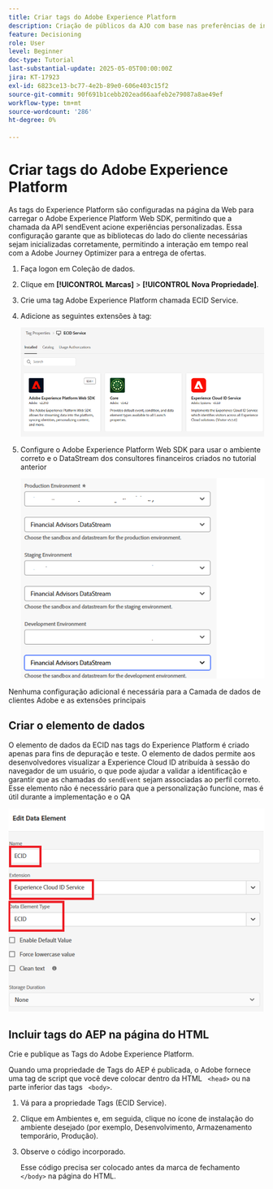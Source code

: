 ```yaml
---
title: Criar tags do Adobe Experience Platform
description: Criação de públicos da AJO com base nas preferências de investimento do usuário (ações, títulos, CDs)
feature: Decisioning
role: User
level: Beginner
doc-type: Tutorial
last-substantial-update: 2025-05-05T00:00:00Z
jira: KT-17923
exl-id: 6823ce13-bc77-4e2b-89e0-606e403c15f2
source-git-commit: 90f691b1cebb202ead66aafeb2e79087a8ae49ef
workflow-type: tm+mt
source-wordcount: '286'
ht-degree: 0%

---
```


# Criar tags do Adobe Experience Platform

As tags do Experience Platform são configuradas na página da Web para carregar o Adobe Experience Platform Web SDK, permitindo que a chamada da API sendEvent acione experiências personalizadas. Essa configuração garante que as bibliotecas do lado do cliente necessárias sejam inicializadas corretamente, permitindo a interação em tempo real com a Adobe Journey Optimizer para a entrega de ofertas.

1. Faça logon em Coleção de dados.
1. Clique em **[!UICONTROL Marcas]** > **[!UICONTROL Nova Propriedade]**.
1. Crie uma tag Adobe Experience Platform chamada ECID Service.
1. Adicione as seguintes extensões à tag:

   ![extensões-tags](assets/ecid-tag.png)

1. Configure o Adobe Experience Platform Web SDK para usar o ambiente correto e o DataStream dos consultores financeiros criados no tutorial anterior

   ![web-sdk-configuration](assets/web-sdk-configuration.png)

Nenhuma configuração adicional é necessária para a Camada de dados de clientes Adobe e as extensões principais

## Criar o elemento de dados

O elemento de dados da ECID nas tags do Experience Platform é criado apenas para fins de depuração e teste. O elemento de dados permite aos desenvolvedores visualizar a Experience Cloud ID atribuída à sessão do navegador de um usuário, o que pode ajudar a validar a identificação e garantir que as chamadas do `sendEvent` sejam associadas ao perfil correto. Esse elemento não é necessário para que a personalização funcione, mas é útil durante a implementação e o QA

![ecid](assets/ecid-data-element.png)


## Incluir tags do AEP na página do HTML

Crie e publique as Tags do Adobe Experience Platform.

Quando uma propriedade de Tags do AEP é publicada, o Adobe fornece uma tag de script que você deve colocar dentro da HTML ``` <head>``` ou na parte inferior das tags ``` <body>```.

1. Vá para a propriedade Tags (ECID Service).

1. Clique em Ambientes e, em seguida, clique no ícone de instalação do ambiente desejado (por exemplo, Desenvolvimento, Armazenamento temporário, Produção).

1. Observe o código incorporado.

   Esse código precisa ser colocado antes da marca de fechamento ```</body>``` na página do HTML.

